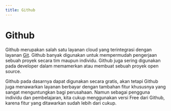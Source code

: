 ```yaml
---
title: Github
---
```


# Github

Github merupakan salah satu layanan cloud yang terintegrasi dengan layanan [Git](https://git-scm.com). Github banyak digunakan untuk mempermudah pengerjaan sebuah proyek secara tim maupun individu. Github juga sering digunakan pada developer dalam memamerkan atau membuat sebuah proyek open source.

Github pada dasarnya dapat digunakan secara gratis, akan tetapi Github juga menawarkan layanan berbayar dengan tambahan fitur khususnya yang sangat menguntungkan bagi perusahaan. Namun sebagai pengguna individu dan pembelajaran, kita cukup menggunakan versi Free dari Github, karena fitur yang ditawarkan sudah lebih dari cukup.